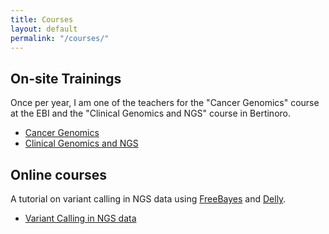 ```yaml
---
title: Courses
layout: default
permalink: "/courses/"
---
```


## On-site Trainings

Once per year, I am one of the teachers for the "Cancer Genomics" course at the EBI and the "Clinical Genomics and NGS" course in Bertinoro.

* [Cancer Genomics](https://www.ebi.ac.uk/training/events/2019/cancer-genomics-4)
* [Clinical Genomics and NGS](http://ceub.it/events/event/clinical-genomics-and-ngs-3/)

## Online courses

A tutorial on variant calling in NGS data using [FreeBayes](https://github.com/ekg/freebayes) and [Delly](https://github.com/dellytools/delly).

* [Variant Calling in NGS data](https://tobiasrausch.gitbooks.io/variant-calling/content/)


